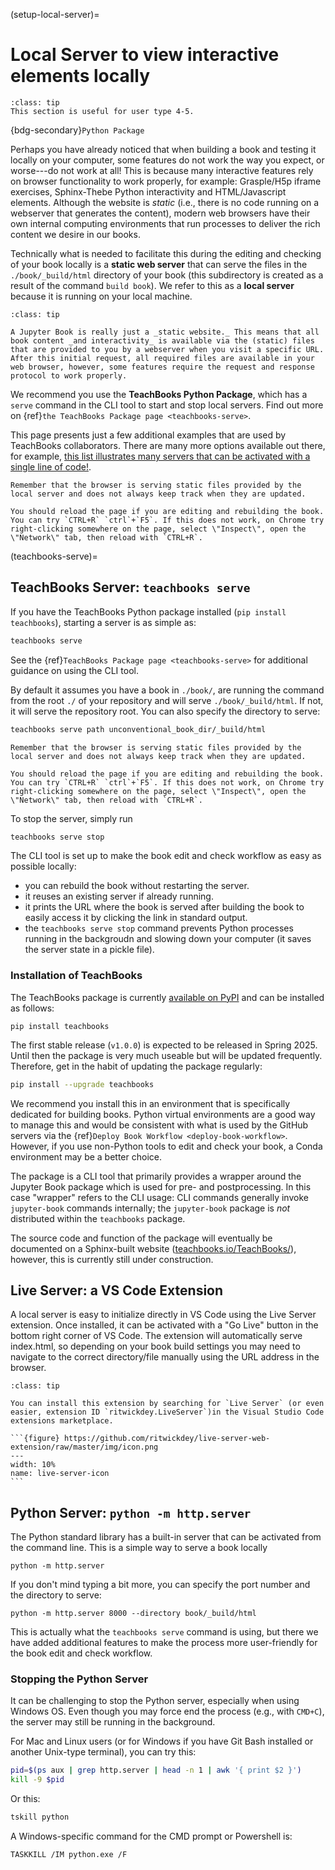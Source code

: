 (setup-local-server)=
# Local Server to view interactive elements locally

```{admonition} User types
:class: tip
This section is useful for user type 4-5.
```

{bdg-secondary}`Python Package`

Perhaps you have already noticed that when building a book and testing it locally on your computer, some features do not work the way you expect, or worse---do not work at all! This is because many interactive features rely on browser functionality to work properly, for example: Grasple/H5p iframe exercises, Sphinx-Thebe Python interactivity and HTML/Javascript elements. Although the website is _static_ (i.e., there is no code running on a webserver that generates the content), modern web browsers have their own internal computing environments that run processes to deliver the rich content we desire in our books.

Technically what is needed to facilitate this during the editing and checking of your book locally is a **static web server** that can serve the files in the `./book/_build/html` directory of your book (this subdirectory is created as a result of the command `build book`). We refer to this as a **local server** because it is running on your local machine.

```{admonition} Why do you need a local server?
:class: tip

A Jupyter Book is really just a _static website._ This means that all book content _and interactivity_ is available via the (static) files that are provided to you by a webserver when you visit a specific URL. After this initial request, all required files are available in your web browser, however, some features require the request and response protocol to work properly. 
```

We recommend you use the **TeachBooks Python Package**, which has a `serve` command in the CLI tool to start and stop local servers. Find out more on {ref}`the TeachBooks Package page <teachbooks-serve>`.

This page presents just a few additional examples that are used by TeachBooks collaborators. There are many more options available out there, for example, [this list illustrates many servers that can be activated with a single line of code!](https://gist.github.com/willurd/5720255).

```{tip}
Remember that the browser is serving static files provided by the local server and does not always keep track when they are updated. 

You should reload the page if you are editing and rebuilding the book. You can try `CTRL+R` `ctrl`+`F5`. If this does not work, on Chrome try right-clicking somewhere on the page, select \"Inspect\", open the \"Network\" tab, then reload with `CTRL+R`.
```

(teachbooks-serve)=
## TeachBooks Server: `teachbooks serve`

If you have the TeachBooks Python package installed (`pip install teachbooks`), starting a server is as simple as:

```bash
teachbooks serve
```

See the {ref}`TeachBooks Package page <teachbooks-serve>` for additional guidance on using the CLI tool.


By default it assumes you have a book in `./book/`, are running the command from the root `./` of your repository and will serve `./book/_build/html`. If not, it will serve the repository root. You can also specify the directory to serve:

```bash
teachbooks serve path unconventional_book_dir/_build/html
```

```{tip}
Remember that the browser is serving static files provided by the local server and does not always keep track when they are updated. 

You should reload the page if you are editing and rebuilding the book. You can try `CTRL+R` `ctrl`+`F5`. If this does not work, on Chrome try right-clicking somewhere on the page, select \"Inspect\", open the \"Network\" tab, then reload with `CTRL+R`.
```

To stop the server, simply run

```bash
teachbooks serve stop
```

The CLI tool is set up to make the book edit and check workflow as easy as possible locally:
- you can rebuild the book without restarting the server.
- it reuses an existing server if already running.
- it prints the URL where the book is served after building the book to easily access it by clicking the link in standard output.
- the `teachbooks serve stop` command prevents Python processes running in the backgroudn and slowing down your computer (it saves the server state in a pickle file). 

### Installation of TeachBooks

The TeachBooks package is currently [available on PyPI](https://pypi.org/project/teachbooks/) and can be installed as follows:

```
pip install teachbooks
```

The first stable release (`v1.0.0`) is expected to be released in Spring 2025. Until then the package is very much useable but will be updated frequently. Therefore, get in the habit of updating the package regularly:

```bash
pip install --upgrade teachbooks
```

We recommend you install this in an environment that is specifically dedicated for building books. Python virtual environments are a good way to manage this and would be consistent with what is used by the GitHub servers via the {ref}`Deploy Book Workflow <deploy-book-workflow>`. However, if you use non-Python tools to edit and check your book, a Conda environment may be a better choice.

The package is a CLI tool that primarily provides a wrapper around the Jupyter Book package which is used for pre- and postprocessing. In this case "wrapper" refers to the CLI usage: CLI commands generally invoke `jupyter-book` commands internally; the `jupyter-book` package is _not_ distributed within the `teachbooks` package.

The source code and function of the package will eventually be documented on a Sphinx-built website ([teachbooks.io/TeachBooks/](https://teachbooks.io/TeachBooks/)), however, this is currently still under construction.

## Live Server: a VS Code Extension

A local server is easy to initialize directly in VS Code using the Live Server extension. Once installed, it can be activated with a "Go Live" button in the bottom right corner of VS Code. The extension will automatically serve index.html, so depending on your book build settings you may need to navigate to the correct directory/file manually using the URL address in the browser.

````{admonition} Install Live Serve Extension
:class: tip

You can install this extension by searching for `Live Server` (or even easier, extension ID `ritwickdey.LiveServer`)in the Visual Studio Code extensions marketplace.

```{figure} https://github.com/ritwickdey/live-server-web-extension/raw/master/img/icon.png
---
width: 10%
name: live-server-icon
```
````


## Python Server: `python -m http.server`

The Python standard library has a built-in server that can be activated from the command line. This is a simple way to serve a book locally  

```
python -m http.server
```

If you don't mind typing a bit more, you can specify the port number and the directory to serve:

```
python -m http.server 8000 --directory book/_build/html
```

This is actually what the `teachbooks serve` command is using, but there we have added additional features to make the process more user-friendly for the book edit and check workflow.

### Stopping the Python Server

It can be challenging to stop the Python server, especially when using Windows OS. Even though you may force end the process (e.g., with `CMD+C`), the server may still be running in the background.

For Mac and Linux users (or for Windows if you have Git Bash installed or another Unix-type terminal), you can try this:

```bash 
pid=$(ps aux | grep http.server | head -n 1 | awk '{ print $2 }')
kill -9 $pid
```

Or this:

```bash
tskill python
```

A Windows-specific command for the CMD prompt or Powershell is:

```
TASKKILL /IM python.exe /F
```